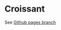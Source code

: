 Croissant
=========

See [Github pages branch](https://github.com/jongwook/croissant/tree/gh-pages)
